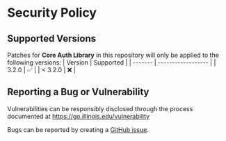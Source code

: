 # Security Policy

## Supported Versions
Patches for **Core Auth Library** in this repository will only be applied to the following versions:
| Version | Supported          |
| ------- | ------------------ |
| 3.2.0   | :white_check_mark: |
| < 3.2.0 | :x:                |

## Reporting a Bug or Vulnerability

Vulnerabilities can be responsibly disclosed through the process
 documented at https://go.illinois.edu/vulnerability

Bugs can be reported by creating a [GitHub issue](https://github.com/rokwire/core-auth-library-go/issues/new?assignees=&labels=bug&template=bug_report.md&title=%5BBUG%5D+).